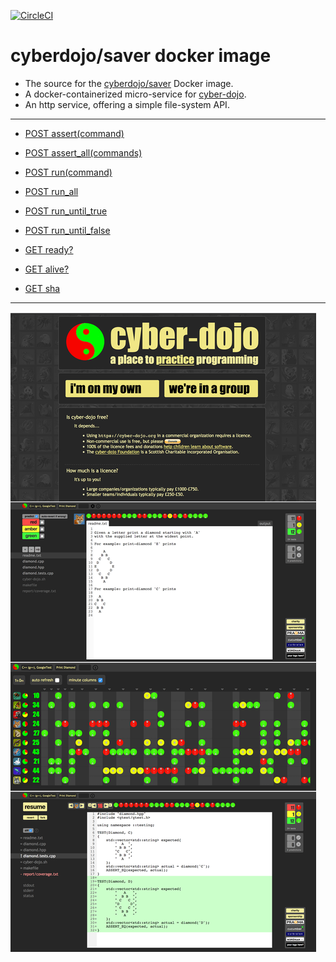 
[![CircleCI](https://circleci.com/gh/cyber-dojo/saver.svg?style=svg)](https://circleci.com/gh/cyber-dojo/saver)

# cyberdojo/saver docker image

- The source for the [cyberdojo/saver](https://hub.docker.com/r/cyberdojo/saver/tags) Docker image.
- A docker-containerized micro-service for [cyber-dojo](https://cyber-dojo.org).
- An http service, offering a simple file-system API.

- - - -
* [POST assert(command)](docs/api.md#post-assertcommand)
* [POST assert_all(commands)](docs/api.md#post-assert_allcommands)

* [POST run(command)](docs/api.md#post-runcommand)
* [POST run_all](docs/api.md#post-run_allcommands)
* [POST run_until_true](docs/api.md#post-run_until_truecommands)
* [POST run_until_false](docs/api.md#post-run_until_falsecommands)

* [GET ready?](docs/api.md#get-ready)
* [GET alive?](docs/api.md#get-alive)  
* [GET sha](docs/api.md#get-sha)

- - - -
![cyber-dojo.org home page](https://github.com/cyber-dojo/cyber-dojo/blob/master/shared/home_page_snapshot.png)
